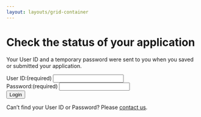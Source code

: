 ```yaml
---
layout: layouts/grid-container
---
```



# Check the status of your application
Your User ID and a temporary password were sent to you when you saved or submitted your application.

<div class="ontario-form-group">
    <label class="ontario-label" for="text-input-example">
        User ID:<span class="ontario-label__flag">(required)</span>
    </label>
    <input class="ontario-input" type="text" id="text-input-example">
</div>
<div class="ontario-form-group">
    <label class="ontario-label" for="text-input-example">
        Password:<span class="ontario-label__flag">(required)</span>
    </label>
    <input class="ontario-input" type="text" id="text-input-example">
</div>
<button class="ontario-button ontario-button--primary">Login</button>

Can’t find your User ID or Password? Please [contact us](/contactus).